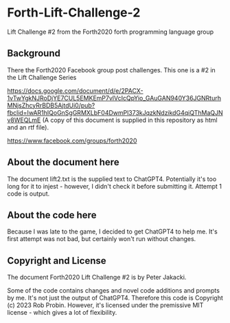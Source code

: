 # Forth-Lift-Challenge-2

Lift Challenge #2 from the Forth2020 forth programming language group


## Background

There the Forth2020 Facebook group post challenges. This one is a #2 in the Lift Challenge Series

https://docs.google.com/document/d/e/2PACX-1vTwYgkNJRoDjYE7CUL5EMKEmP7vlVcIcQpYio_GAuGAN940Y36JGNRturhMNjsZhcyRrBDB5AjtdUi0/pub?fbclid=IwAR1hIQoGnSgGRMXLbF04DwmPl373kJqzkNdzikdG4qiQThMaQJNv8WEQLmE   (A copy of this document is supplied in this repository as html and an rtf file).

https://www.facebook.com/groups/forth2020


## About the document here

The document lift2.txt is the supplied text to ChatGPT4. Potentially it's too long for it to injest - however, I didn't check it before submitting it. Attempt 1 code is output.


## About the code here

Because I was late to the game, I decided to get ChatGPT4 to help me. It's first attempt was not bad, but certainly won't run without changes. 


## Copyright and License

The document Forth2020 Lift Challenge #2 is by Peter Jakacki. 

Some of the code contains changes and novel code additions and prompts by me. It's not just the output of ChatGPT4. Therefore this code is Copyright (c) 2023 Rob Probin. However, it's licensed under the premissive MIT license - which gives a lot of flexibility.

